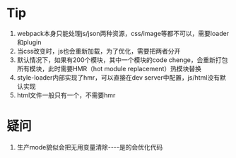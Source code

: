 # Tip
1. webpack本身只能处理js/json两种资源，css/image等都不可以，需要loader和plugin
2. 当css改变时，js也会重新加载，为了优化，需要把两者分开
3. 默认情况下，如果有200个模块，其中一个模块的code chenge，会重新打包所有模块，此时需要HMR（hot module replacement）热模块替换
4. style-loader内部实现了hmr，可以直接在dev server中配置，js/html没有默认实现
5. html文件一般只有一个，不需要hmr



# 疑问
1. 生产mode貌似会把无用变量清除----是的会优化代码
